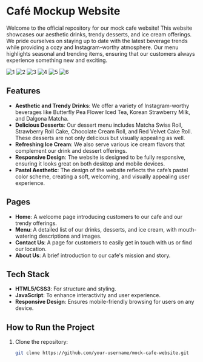 # Café Mockup Website

Welcome to the official repository for our mock cafe website! This website showcases our aesthetic drinks, trendy desserts, and ice cream offerings. We pride ourselves on staying up to date with the latest beverage trends while providing a cozy and Instagram-worthy atmosphere. Our menu highlights seasonal and trending items, ensuring that our customers always experience something new and exciting.

![1](https://github.com/user-attachments/assets/375f5043-8cae-42bd-8a4b-ebedf53ca6e0)
![2](https://github.com/user-attachments/assets/a97780c3-d0d8-45ce-a548-e6223440a1db)
![3](https://github.com/user-attachments/assets/d4316e66-0ac5-4f69-a7e4-b2e1810b8ca8)
![4](https://github.com/user-attachments/assets/21c29392-008c-40b3-8c7a-97a10a6629ed)
![5](https://github.com/user-attachments/assets/3c5dddd9-cfe8-4f36-b161-d53c67b0c348)
![6](https://github.com/user-attachments/assets/14f7fb5d-f219-402d-9397-c6ef8ef22ca0)


## Features

- **Aesthetic and Trendy Drinks**: We offer a variety of Instagram-worthy beverages like Butterfly Pea Flower Iced Tea, Korean Strawberry Milk, and Dalgona Matcha.
- **Delicious Desserts**: Our dessert menu includes Matcha Swiss Roll, Strawberry Roll Cake, Chocolate Cream Roll, and Red Velvet Cake Roll. These desserts are not only delicious but visually appealing as well.
- **Refreshing Ice Cream**: We also serve various ice cream flavors that complement our drink and dessert offerings.
- **Responsive Design**: The website is designed to be fully responsive, ensuring it looks great on both desktop and mobile devices.
- **Pastel Aesthetic**: The design of the website reflects the cafe’s pastel color scheme, creating a soft, welcoming, and visually appealing user experience.

## Pages

- **Home**: A welcome page introducing customers to our cafe and our trendy offerings.
- **Menu**: A detailed list of our drinks, desserts, and ice cream, with mouth-watering descriptions and images.
- **Contact Us**: A page for customers to easily get in touch with us or find our location.
- **About Us**: A brief introduction to our cafe's mission and story.

## Tech Stack

- **HTML5/CSS3**: For structure and styling.
- **JavaScript**: To enhance interactivity and user experience.
- **Responsive Design**: Ensures mobile-friendly browsing for users on any device.
  
## How to Run the Project

1. Clone the repository:
   ```bash
   git clone https://github.com/your-username/mock-cafe-website.git
